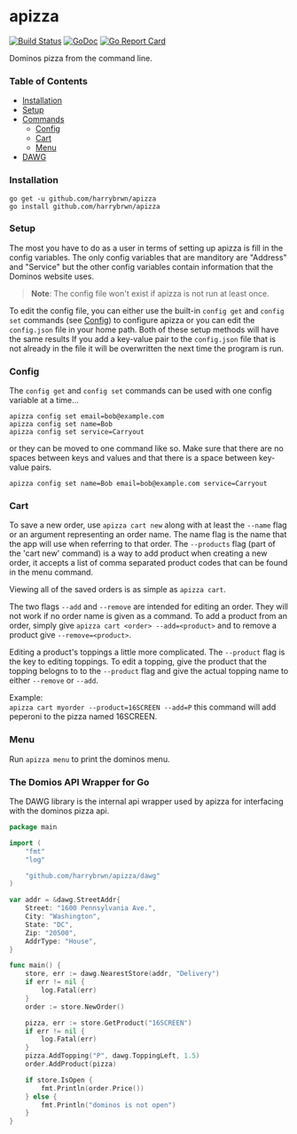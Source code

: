 # apizza

[![Build Status](https://travis-ci.com/harrybrwn/apizza.svg?branch=master)](https://travis-ci.com/harrybrwn/apizza)
[![GoDoc](https://godoc.org/github.com/github.com/harrybrwn/apizza/dawg?status.svg)](https://godoc.org/github.com/harrybrwn/apizza/dawg)
[![Go Report Card](https://goreportcard.com/badge/github.com/harrybrwn/apizza)](https://goreportcard.com/report/github.com/harrybrwn/apizza)

Dominos pizza from the command line.

### Table of Contents
- [Installation](#installation)
- [Setup](#setup)
- [Commands](#commands)
	- [Config](#config)
	- [Cart](#cart)
	- [Menu](#menu)
- [DAWG](#the-dominos-api-wrapper-for-go)

### Installation
```
go get -u github.com/harrybrwn/apizza
go install github.com/harrybrwn/apizza
```

### Setup
The most you have to do as a user in terms of setting up apizza is fill in the
config variables. The only config variables that are manditory are "Address"
and "Service" but the other config variables contain information that the Dominos
website uses.

> **Note**: The config file won't exist if apizza is not run at least once.

To edit the config file, you can either use the built-in `config get` and
`config set` commands (see [Config](#config)) to configure apizza or you can edit the `config.json` file
in your home path. Both of these setup methods will have the same results If you
add a key-value pair to the `config.json` file that is not already in the file
it will be overwritten the next time the program is run.


### Config
The `config get` and `config set` commands can be used with one config variable
at a time...
```
apizza config set email=bob@example.com
apizza config set name=Bob
apizza config set service=Carryout
```

or they can be moved to one command like so. Make sure that there are no spaces between keys and values and that there is a space between key-value pairs.
```
apizza config set name=Bob email=bob@example.com service=Carryout
```


### Cart
To save a new order, use `apizza cart new` along with at least the `--name` flag or an argument representing an order name. The name flag is the name that the app will use when referring to that order. The `--products` flag (part of the 'cart new' command) is a way to add product when creating a new order, it accepts a list of comma separated product codes that can be found in the menu command.

Viewing all of the saved orders is as simple as `apizza cart`.

The two flags `--add` and `--remove` are intended for editing an order. They will not work if no order name is given as a command. To add a product from an order, simply give `apizza cart <order> --add=<product>` and to remove a product give `--remove=<product>`.

Editing a product's toppings a little more complicated. The `--product` flag is the key to editing toppings. To edit a topping, give the product that the topping belogns to to the `--product` flag and give the actual topping name to either `--remove` or `--add`.

Example:<br>
`apizza cart myorder --product=16SCREEN --add=P`
this command will add peperoni to the pizza named 16SCREEN.



### Menu
Run `apizza menu` to print the dominos menu.


### The Domios API Wrapper for Go
The DAWG library is the internal api wrapper used by apizza for interfacing with the dominos pizza api.
```go
package main

import (
	"fmt"
	"log"

	"github.com/harrybrwn/apizza/dawg"
)

var addr = &dawg.StreetAddr{
	Street: "1600 Pennsylvania Ave.",
	City: "Washington",
	State: "DC",
	Zip: "20500",
	AddrType: "House",
}

func main() {
	store, err := dawg.NearestStore(addr, "Delivery")
	if err != nil {
		log.Fatal(err)
	}
	order := store.NewOrder()

	pizza, err := store.GetProduct("16SCREEN")
	if err != nil {
		log.Fatal(err)
	}
	pizza.AddTopping("P", dawg.ToppingLeft, 1.5)
	order.AddProduct(pizza)

	if store.IsOpen {
		fmt.Println(order.Price())
	} else {
		fmt.Println("dominos is not open")
	}
}
```
